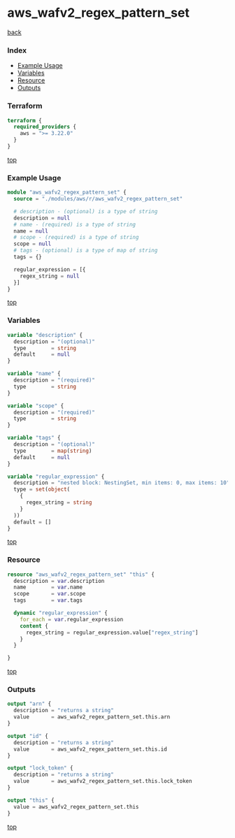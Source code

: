 # aws_wafv2_regex_pattern_set

[back](../aws.md)

### Index

- [Example Usage](#example-usage)
- [Variables](#variables)
- [Resource](#resource)
- [Outputs](#outputs)

### Terraform

```terraform
terraform {
  required_providers {
    aws = ">= 3.22.0"
  }
}
```

[top](#index)

### Example Usage

```terraform
module "aws_wafv2_regex_pattern_set" {
  source = "./modules/aws/r/aws_wafv2_regex_pattern_set"

  # description - (optional) is a type of string
  description = null
  # name - (required) is a type of string
  name = null
  # scope - (required) is a type of string
  scope = null
  # tags - (optional) is a type of map of string
  tags = {}

  regular_expression = [{
    regex_string = null
  }]
}
```

[top](#index)

### Variables

```terraform
variable "description" {
  description = "(optional)"
  type        = string
  default     = null
}

variable "name" {
  description = "(required)"
  type        = string
}

variable "scope" {
  description = "(required)"
  type        = string
}

variable "tags" {
  description = "(optional)"
  type        = map(string)
  default     = null
}

variable "regular_expression" {
  description = "nested block: NestingSet, min items: 0, max items: 10"
  type = set(object(
    {
      regex_string = string
    }
  ))
  default = []
}
```

[top](#index)

### Resource

```terraform
resource "aws_wafv2_regex_pattern_set" "this" {
  description = var.description
  name        = var.name
  scope       = var.scope
  tags        = var.tags

  dynamic "regular_expression" {
    for_each = var.regular_expression
    content {
      regex_string = regular_expression.value["regex_string"]
    }
  }

}
```

[top](#index)

### Outputs

```terraform
output "arn" {
  description = "returns a string"
  value       = aws_wafv2_regex_pattern_set.this.arn
}

output "id" {
  description = "returns a string"
  value       = aws_wafv2_regex_pattern_set.this.id
}

output "lock_token" {
  description = "returns a string"
  value       = aws_wafv2_regex_pattern_set.this.lock_token
}

output "this" {
  value = aws_wafv2_regex_pattern_set.this
}
```

[top](#index)